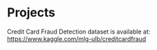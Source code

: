 # Projects
Credit Card Fraud Detection dataset is available at: https://www.kaggle.com/mlg-ulb/creditcardfraud
